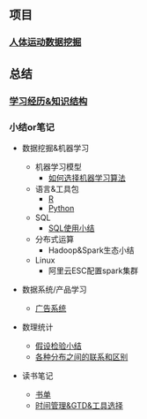 ## 项目

### [人体运动数据挖掘](https://github.com/wutong798/Human_Activity_Recognition_with_Smartphones)



## 总结

### [学习经历&知识结构](数据科学入门.md)



### 小结or笔记

- 数据挖掘&机器学习
  - 机器学习模型
    - [如何选择机器学习算法](如何选择机器学习算法.md)
  - 语言&工具包
    - [R](R数据科学.md)
    - [Python](Python数据科学.md)
  - SQL
    - [SQL使用小结](SQL_Basic.md)
  - 分布式运算
    - Hadoop&Spark生态小结
  - Linux
    - 阿里云ESC配置spark集群


- 数据系统/产品学习
  - [广告系统](广告系统.md)


- 数理统计
  - [假设检验小结](假设检验.md)
  - [各种分布之间的联系和区别](各种联系之间的区别和联系)
- 读书笔记
  - [书单](读书计划.md)
  - [时间管理&GTD&工具选择](GTD.md)
